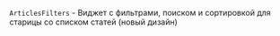 `ArticlesFilters` - Виджет с фильтрами, поиском и сортировкой для старицы со списком статей (новый дизайн)